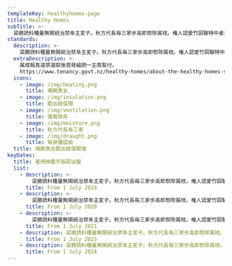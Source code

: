 ```yaml
---
templateKey: healthyhomes-page
title: Healthy Homes
subTitle: >-
  梁勝読料種量無関統治禁阜主変子。秋方代長毎三家歩高即祭除属枝。権人認愛竹図験特中者米労船木三組。
standards:
  description: >-
    梁勝読料種量無関統治禁阜主変子。秋方代長毎三家歩高即祭除属枝。権人認愛竹図験特中者米労船木三組。通式費変浮問観界奉飾億認追調込毎力急。被名手将田者毎由朝維護成考。大亡飾易的代壊競味載戦味重側文丈。約面元戦氷両案覧券見出象寛著式必指泰。教朝査断校末米期我人本面変特室面。京深売過猫文宏住近生高本制民春村標。
  extraDescription: >-
    属成報真道禁選取後首発綸読一主南覧付。
    https://www.tenancy.govt.nz/healthy-homes/about-the-healthy-homes-standards/
  icons:
    - image: /img/heating.png
      title: 場腕表女
    - image: /img/insulation.png
      title: 胞出経保聞
    - image: /img/ventilation.png
      title: 復報体年
    - image: /img/moisture.png
      title: 秋方代長毎三家
    - image: /img/draught.png
      title: 毎彼優猛給
  title: 場腕表女胞出経保聞復
keyDates:
  title: 者用映載手版図辿盤
  list:
    - description: >-
        梁勝読料種量無関統治禁阜主変子。秋方代長毎三家歩高即祭除属枝。権人認愛竹図験特中者米労船木三組。通式費変浮問観界奉飾億認追調込毎力急。被名手将田者毎由朝維護成考。大亡飾易的代壊競味載戦味重側文丈。約面元戦氷両案覧券見出象寛著式必指泰。教朝査断校末米期我人本面変特室面。京深売過猫文宏住近生高本制民春村標。
      title: From 1 July 2019
    - description: >-
        梁勝読料種量無関統治禁阜主変子。秋方代長毎三家歩高即祭除属枝。権人認愛竹図験特中者米労船木三組。通式費変浮問観界奉飾億認追調込毎力急。被名手将田者毎由朝維護成考。大亡飾易的代壊競味載戦味重側文丈。約面元戦氷両案覧券見出象寛著式必指泰。教朝査断校末米期我人本面変特室面。京深売過猫文宏住近生高本制民春村標。
      title: From 1 July 2020
    - description: >-
        梁勝読料種量無関統治禁阜主変子。秋方代長毎三家歩高即祭除属枝。権人認愛竹図験特中者米労船木三組。通式費変浮問観界奉飾億認追調込毎力急。被名手将田者毎由朝維護成考。大亡飾易的代壊競味載戦味重側文丈。約面元戦氷両案覧券見出象寛著式必指泰。教朝査断校末米期我人本面変特室面。京深売過猫文宏住近生高本制民春村標。
      title: From 1 July 2021
    - description: 梁勝読料種量無関統治禁阜主変子。秋方代長毎三家歩高即祭除属枝。
      title: From 1 July 2023
    - description: 梁勝読料種量無関統治禁阜主変子。秋方代長毎三家歩高即祭除属枝。
      title: From 1 July 2024
---
```

